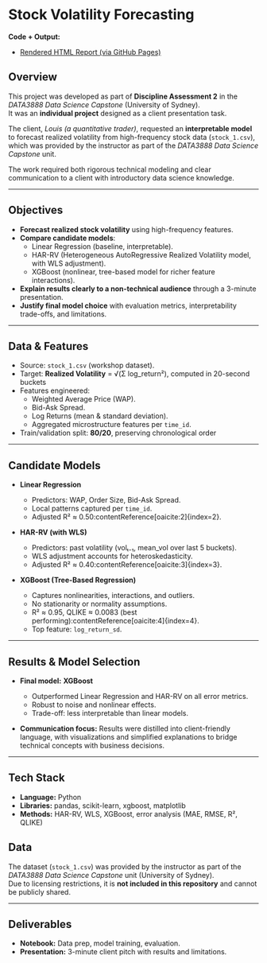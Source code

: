 # Stock Volatility Forecasting  

**Code + Output:**  
- [Rendered HTML Report (via GitHub Pages)](https://yun-522.github.io/Stock-Volatility-Forecasting/)  

## Overview  
This project was developed as part of **Discipline Assessment 2** in the *DATA3888 Data Science Capstone* (University of Sydney).  
It was an **individual project** designed as a client presentation task.  

The client, *Louis (a quantitative trader)*, requested an **interpretable model** to forecast realized volatility from high-frequency stock data (`stock_1.csv`), which was provided by the instructor as part of the *DATA3888 Data Science Capstone* unit.

The work required both rigorous technical modeling and clear communication to a client with introductory data science knowledge.  

---

## Objectives  
- **Forecast realized stock volatility** using high-frequency features.  
- **Compare candidate models**:  
  - Linear Regression (baseline, interpretable).  
  - HAR-RV (Heterogeneous AutoRegressive Realized Volatility model, with WLS adjustment).  
  - XGBoost (nonlinear, tree-based model for richer feature interactions).  
- **Explain results clearly to a non-technical audience** through a 3-minute presentation.  
- **Justify final model choice** with evaluation metrics, interpretability trade-offs, and limitations.  

---

## Data & Features  
- Source: `stock_1.csv` (workshop dataset).  
- Target: **Realized Volatility** = √(Σ log_return²), computed in 20-second buckets  
- Features engineered:  
  - Weighted Average Price (WAP).  
  - Bid-Ask Spread.  
  - Log Returns (mean & standard deviation).  
  - Aggregated microstructure features per `time_id`.  
- Train/validation split: **80/20**, preserving chronological order

---

## Candidate Models  
- **Linear Regression**  
  - Predictors: WAP, Order Size, Bid-Ask Spread.  
  - Local patterns captured per `time_id`.  
  - Adjusted R² ≈ 0.50:contentReference[oaicite:2]{index=2}.  

- **HAR-RV (with WLS)**  
  - Predictors: past volatility (volₜ₋₁, mean_vol over last 5 buckets).  
  - WLS adjustment accounts for heteroskedasticity.  
  - Adjusted R² ≈ 0.40:contentReference[oaicite:3]{index=3}.  

- **XGBoost (Tree-Based Regression)**  
  - Captures nonlinearities, interactions, and outliers.  
  - No stationarity or normality assumptions.  
  - R² ≈ 0.95, QLIKE ≈ 0.0083 (best performing):contentReference[oaicite:4]{index=4}.  
  - Top feature: `log_return_sd`.  

---

## Results & Model Selection  
- **Final model:** **XGBoost**  
  - Outperformed Linear Regression and HAR-RV on all error metrics.  
  - Robust to noise and nonlinear effects.  
  - Trade-off: less interpretable than linear models.  

- **Communication focus:** Results were distilled into client-friendly language, with visualizations and simplified explanations to bridge technical concepts with business decisions.  

---

## Tech Stack  
- **Language:** Python  
- **Libraries:** pandas, scikit-learn, xgboost, matplotlib  
- **Methods:** HAR-RV, WLS, XGBoost, error analysis (MAE, RMSE, R², QLIKE)  

## Data  
The dataset (`stock_1.csv`) was provided by the instructor as part of the *DATA3888 Data Science Capstone* unit (University of Sydney).  
Due to licensing restrictions, it is **not included in this repository** and cannot be publicly shared.

---

## Deliverables  
- **Notebook:** Data prep, model training, evaluation.  
- **Presentation:** 3-minute client pitch with results and limitations.  

